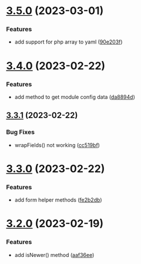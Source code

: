 # [3.5.0](https://github.com/baumrock/RockMigrations/compare/v3.4.0...v3.5.0) (2023-03-01)


### Features

* add support for php array to yaml ([90e203f](https://github.com/baumrock/RockMigrations/commit/90e203fb41e4d1684ea942a64b69f0d2e73a9bfc))



# [3.4.0](https://github.com/baumrock/RockMigrations/compare/v3.3.1...v3.4.0) (2023-02-22)


### Features

* add method to get module config data ([da8894d](https://github.com/baumrock/RockMigrations/commit/da8894d946731372a570989aa44619a73377d428))



## [3.3.1](https://github.com/baumrock/RockMigrations/compare/v3.3.0...v3.3.1) (2023-02-22)


### Bug Fixes

* wrapFields() not working ([cc519bf](https://github.com/baumrock/RockMigrations/commit/cc519bf2ca16678a5d1021c643850dfbe9106ab0))



# [3.3.0](https://github.com/baumrock/RockMigrations/compare/v3.2.0...v3.3.0) (2023-02-22)


### Features

* add form helper methods ([fe2b2db](https://github.com/baumrock/RockMigrations/commit/fe2b2dbfffcd580bddff0e6085b2a05b6276b0a3))



# [3.2.0](https://github.com/baumrock/RockMigrations/compare/v3.1.0...v3.2.0) (2023-02-19)


### Features

* add isNewer() method ([aaf36ee](https://github.com/baumrock/RockMigrations/commit/aaf36ee032209ab6241aae46411833201166df06))



